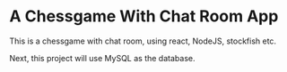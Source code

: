 # A Chessgame With Chat Room App

This is a chessgame with chat room, using react, NodeJS, stockfish etc.

Next, this project will use MySQL as the database.